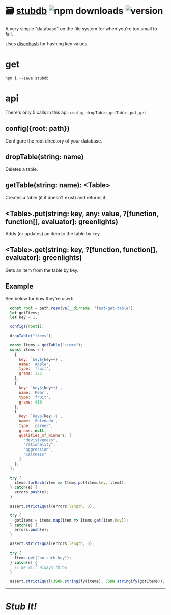 # :card_file_box: [stubdb](https://github.com/crislin2046/stubdb) ![npm downloads](https://img.shields.io/npm/dt/stubdb) ![version](https://img.shields.io/npm/v/stubdb?label=version)

A very simple "database" on the file system for when you're too small to fail.

Uses [discohash](https://github.com/cris691/discohash) for hashing key values.

# get

```console
npm i --save stubdb
```

# api

There's only 5 calls in this api: `config`, `dropTable`, `getTable`, `put`, `get`

## config({root: path})

Configure the root directory of your database.

## dropTable(string: name)

Deletes a table.

## getTable(string: name): &lt;Table&gt; 

Creates a table (if it doesn't exist) and returns it.

## &lt;Table&gt;.put(string: key, any: value, ?[function, function[], evaluator]: greenlights)

Adds (or updates) an item to the table by key.

## &lt;Table&gt;.get(string: key, ?[function, function[], evaluator]: greenlights)

Gets an item from the table by key.

## Example

See below for how they're used:

```javascript
  const root = path.resolve(__dirname, "test-get-table");
  let gotItems;
  let key = 1;

  config({root});

  dropTable("items");

  const Items = getTable("items");
  const items = [
    {
      key: `key${key++}`,
      name: 'Apple',
      type: 'fruit',
      grams: 325
    },
    {
      key: `key${key++}`,
      name: 'Pear',
      type: 'fruit',
      grams: 410
    },
    {
      key: `key${key++}`,
      name: 'Soledado',
      type: 'career',
      grams: null,
      qualities_of_winners: [
        "devisiveness",
        "rationality",
        "aggression",
        "calmness"
      ]
    },
  ];
  
  try {
    items.forEach(item => Items.put(item.key, item));
  } catch(e) {
    errors.push(e);
  }

  assert.strictEqual(errors.length, 0);

  try {
    gotItems = items.map(item => Items.get(item.key));
  } catch(e) {
    errors.push(e);
  }

  assert.strictEqual(errors.length, 0);
  
  try {
    Items.get("no such key");
  } catch(e) {
    // we will always throw
  }

  assert.strictEqual(JSON.stringify(items), JSON.stringify(gotItems));
  ```

-------------

# *Stub It!*

